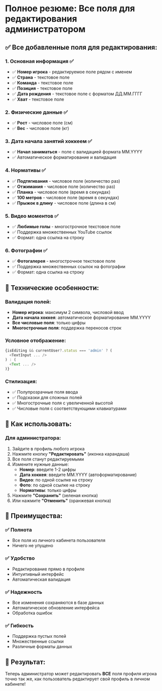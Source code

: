 # Полное резюме: Все поля для редактирования администратором

## ✅ Все добавленные поля для редактирования:

### 1. **Основная информация** ✅
- ✅ **Номер игрока** - редактируемое поле рядом с именем
- ✅ **Страна** - текстовое поле
- ✅ **Команда** - текстовое поле
- ✅ **Позиция** - текстовое поле
- ✅ **Дата рождения** - текстовое поле с форматом ДД.ММ.ГГГГ
- ✅ **Хват** - текстовое поле

### 2. **Физические данные** ✅
- ✅ **Рост** - числовое поле (см)
- ✅ **Вес** - числовое поле (кг)

### 3. **Дата начала занятий хоккеем** ✅
- ✅ **Начал заниматься** - поле с валидацией формата MM.YYYY
- ✅ Автоматическое форматирование и валидация

### 4. **Нормативы** ✅
- ✅ **Подтягивания** - числовое поле (количество раз)
- ✅ **Отжимания** - числовое поле (количество раз)
- ✅ **Планка** - числовое поле (время в секундах)
- ✅ **100 метров** - числовое поле (время в секундах)
- ✅ **Прыжок в длину** - числовое поле (длина в см)

### 5. **Видео моментов** ✅
- ✅ **Любимые голы** - многострочное текстовое поле
- ✅ Поддержка множественных YouTube ссылок
- ✅ Формат: одна ссылка на строку

### 6. **Фотографии** ✅
- ✅ **Фотогалерея** - многострочное текстовое поле
- ✅ Поддержка множественных ссылок на фотографии
- ✅ Формат: одна ссылка на строку

## 🔧 Технические особенности:

### Валидация полей:
- **Номер игрока**: максимум 2 символа, числовой ввод
- **Дата начала хоккея**: автоматическое форматирование MM.YYYY
- **Все числовые поля**: только цифры
- **Многострочные поля**: поддержка переносов строк

### Условное отображение:
```typescript
{isEditing && currentUser?.status === 'admin' ? (
  <TextInput ... />
) : (
  <Text ... />
)}
```

### Стилизация:
- ✅ Полупрозрачные поля ввода
- ✅ Подсказки для сложных полей
- ✅ Многострочные поля с увеличенной высотой
- ✅ Числовые поля с соответствующими клавиатурами

## 🚀 Как использовать:

### Для администратора:
1. Зайдите в профиль любого игрока
2. Нажмите кнопку **"Редактировать"** (иконка карандаша)
3. Все поля станут редактируемыми
4. Измените нужные данные:
   - **Номер**: введите 1-2 цифры
   - **Дата хоккея**: введите MM.YYYY (автоформатирование)
   - **Видео**: по одной ссылке на строку
   - **Фото**: по одной ссылке на строку
   - **Нормативы**: только цифры
5. Нажмите **"Сохранить"** (зеленая кнопка)
6. Или нажмите **"Отменить"** (оранжевая кнопка)

## 📝 Преимущества:

### ✅ **Полнота**
- Все поля из личного кабинета пользователя
- Ничего не упущено

### ✅ **Удобство**
- Редактирование прямо в профиле
- Интуитивный интерфейс
- Автоматическая валидация

### ✅ **Надежность**
- Все изменения сохраняются в базе данных
- Автоматическое обновление интерфейса
- Обработка ошибок

### ✅ **Гибкость**
- Поддержка пустых полей
- Множественные ссылки
- Различные форматы данных

## 🎯 Результат:
Теперь администратор может редактировать **ВСЕ** поля профиля игрока точно так же, как пользователь редактирует свой профиль в личном кабинете! 